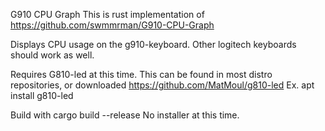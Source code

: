 G910 CPU Graph
This is rust implementation of https://github.com/swmmrman/G910-CPU-Graph

Displays CPU usage on the g910-keyboard.  Other logitech keyboards should work as well.  

Requires G810-led at this time.  This can be found in most distro repositories, or downloaded https://github.com/MatMoul/g810-led
Ex.
apt install g810-led

Build with cargo build --release
No installer at this time.
